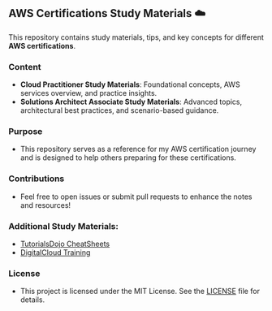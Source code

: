 ## AWS Certifications Study Materials ☁️

This repository contains study materials, tips, and key concepts for different **AWS certifications**.
### Content
- **Cloud Practitioner Study Materials**: Foundational concepts, AWS services overview, and practice insights.
- **Solutions Architect Associate Study Materials**: Advanced topics, architectural best practices, and scenario-based guidance.

### Purpose
- This repository serves as a reference for my AWS certification journey and is designed to help others preparing for these certifications.

### Contributions
- Feel free to open issues or submit pull requests to enhance the notes and resources!

### Additional Study Materials:
- [TutorialsDojo CheatSheets](https://tutorialsdojo.com/aws-cheat-sheets/)
- [DigitalCloud Training](https://digitalcloud.training/aws-analytics-services/)

### License
- This project is licensed under the MIT License. See the [LICENSE](https://github.com/eenlpe1/AWS-Certifications-Notes/blob/main/LICENSE) file for details.
